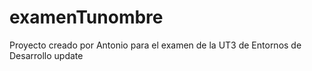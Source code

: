 # examenTunombre
Proyecto creado por Antonio para el examen de la UT3 de Entornos de Desarrollo
update 
